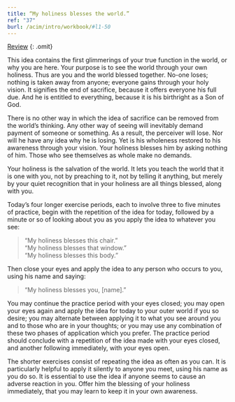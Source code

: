 ```yaml
---
title: “My holiness blesses the world.”
ref: "37"
burl: /acim/intro/workbook/#l1-50
---
```


<a class="hide-review" href="/workbook/l058/#l037">Review</a>
{: .omit}

This idea contains the first glimmerings of your true function in the
world, or why you are here. Your purpose is to see the world through your
own holiness. Thus are you and the world blessed together. No-one loses;
nothing is taken away from anyone; everyone gains through your holy
vision. It signifies the end of sacrifice, because it offers everyone
his full due. And he is entitled to everything, because it is his
birthright as a Son of God.

There is no other way in which the idea of sacrifice can be removed from
the world’s thinking. Any other way of seeing will inevitably demand
payment of someone or something. As a result, the perceiver will lose.
Nor will he have any idea why he is losing. Yet is his wholeness restored
to his awareness through your vision. Your holiness blesses him by asking
nothing of him. Those who see themselves as whole make no demands.

Your holiness is the salvation of the world. It lets you teach the world
that it is one with you, not by preaching to it, not by telling it
anything, but merely by your quiet recognition that in your holiness are
all things blessed, along with you.

Today’s four longer exercise periods, each to involve three to five
minutes of practice, begin with the repetition of the idea for today,
followed by a minute or so of looking about you as you apply the idea to
whatever you see:

> “My holiness blesses this chair.”<br/>
> “My holiness blesses that window.”<br/>
> “My holiness blesses this body.”

Then close your eyes and apply the idea to any person who occurs to you,
using his name and saying:

> “My holiness blesses you, \[name\].”

You may continue the practice period with your eyes closed; you may open
your eyes again and apply the idea for today to your outer world if you
so desire; you may alternate between applying it
to what you see around you and to those who are in your thoughts; or you
may use any combination of these two phases of application which you
prefer. The practice period should conclude with a repetition of the
idea made with your eyes closed, and another following immediately, with
your eyes open.

The shorter exercises consist of repeating the idea as often as you can.
It is particularly helpful to apply it silently to anyone you meet,
using his name as you do so. It is essential to use the idea if anyone
seems to cause an adverse reaction in you. Offer him the blessing of
your holiness immediately, that you may learn to keep it in your own
awareness.

